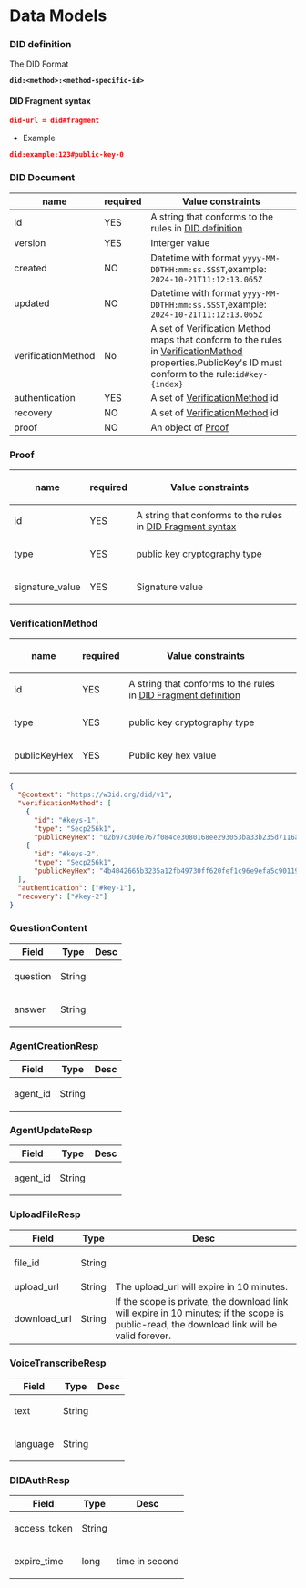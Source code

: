 # Data Models

### DID definition

The DID Format

<pre class="language-SQL"><code class="lang-SQL"><strong>did:&#x3C;method>:&#x3C;method-specific-id>
</strong></code></pre>

#### DID Fragment syntax

```JSON
did-url = did#fragment
```

* Example

```JSON
did:example:123#public-key-0
```

### DID Document

| name                          | required      | Value constraints                                                                                                                                                                                                                                   |
| ----------------------------- | ------------- | --------------------------------------------------------------------------------------------------------------------------------------------------------------------------------------------------------------------------------------------------- |
| id                            | YES           | A string that conforms to the rules in [DID definition](https://z0hqbo7agth.feishu.cn/wiki/KYKqww8ALiuc2skZJCfcaOfmnpd#IZFpdc1y8ovNUxxLVkIckNAJnXf)                                                                                                 |
| version                       | YES           | Interger value                                                                                                                                                                                                                                      |
| created                       | <p>NO<br></p> | Datetime with format `yyyy-MM-DDTHH:mm:ss.SSST`,example: `2024-10-21T11:12:13.065Z`                                                                                                                                                                 |
| updated                       | NO            | Datetime with format `yyyy-MM-DDTHH:mm:ss.SSST`,example: `2024-10-21T11:12:13.065Z`                                                                                                                                                                 |
| <p>verificationMethod<br></p> | <p>No<br></p> | A set of Verification Method maps that conform to the rules in [VerificationMethod](https://z0hqbo7agth.feishu.cn/wiki/KYKqww8ALiuc2skZJCfcaOfmnpd#CujFdDZCXop6VQxGWSsc3Q3jnge) properties.PublicKey's ID must conform to the rule:`id#key-{index}` |
| authentication                | YES           | A set of [VerificationMethod](https://z0hqbo7agth.feishu.cn/wiki/KYKqww8ALiuc2skZJCfcaOfmnpd#CujFdDZCXop6VQxGWSsc3Q3jnge) id                                                                                                                        |
| recovery                      | NO            | A set of [VerificationMethod](https://z0hqbo7agth.feishu.cn/wiki/KYKqww8ALiuc2skZJCfcaOfmnpd#CujFdDZCXop6VQxGWSsc3Q3jnge) id                                                                                                                        |
| proof                         | NO            | An object of [Proof](https://z0hqbo7agth.feishu.cn/wiki/KYKqww8ALiuc2skZJCfcaOfmnpd#K8p1dBaMSogaJ1xmpfLcvWlWn6b)                                                                                                                                    |

### Proof

| name                       | required | Value constraints                                                                                                                                        | <p><br></p> |
| -------------------------- | -------- | -------------------------------------------------------------------------------------------------------------------------------------------------------- | ----------- |
| id                         | YES      | A string that conforms to the rules in [DID Fragment syntax](https://z0hqbo7agth.feishu.cn/wiki/KYKqww8ALiuc2skZJCfcaOfmnpd#BPYddp01hoUi4HxdRn2cfmdknwf) | <p><br></p> |
| <p>type<br></p>            | YES      | <p>public key cryptography type<br></p>                                                                                                                  | <p><br></p> |
| <p>signature_value<br></p> | YES      | Signature value                                                                                                                                          | <p><br></p> |

### VerificationMethod

| name                    | required | Value constraints                                                                                                                                            | <p><br></p> |
| ----------------------- | -------- | ------------------------------------------------------------------------------------------------------------------------------------------------------------ | ----------- |
| id                      | YES      | A string that conforms to the rules in [DID Fragment definition](https://z0hqbo7agth.feishu.cn/wiki/KYKqww8ALiuc2skZJCfcaOfmnpd#BPYddp01hoUi4HxdRn2cfmdknwf) | <p><br></p> |
| <p>type<br></p>         | YES      | public key cryptography type                                                                                                                                 | <p><br></p> |
| <p>publicKeyHex<br></p> | YES      | Public key hex value                                                                                                                                         | <p><br></p> |

```JSON
{
  "@context": "https://w3id.org/did/v1",
  "verificationMethod": [
    {
      "id": "#keys-1",
      "type": "Secp256k1",
      "publicKeyHex": "02b97c30de767f084ce3080168ee293053ba33b235d7116a3263d29f1450936b71"},
    {
      "id": "#keys-2",
      "type": "Secp256k1",
      "publicKeyHex": "4b4042665b3235a12fb49730ff620fef1c96e9efa5c90119abd2e8acfe856053"}
  ],
  "authentication": ["#key-1"],
  "recovery": ["#key-2"]
}
```

### QuestionContent

| Field    | Type   | Desc        |
| -------- | ------ | ----------- |
| question | String | <p><br></p> |
| answer   | String | <p><br></p> |

### AgentCreationResp

| Field     | Type   | Desc        |
| --------- | ------ | ----------- |
| agent\_id | String | <p><br></p> |

### AgentUpdateResp

| Field     | Type   | Desc        |
| --------- | ------ | ----------- |
| agent\_id | String | <p><br></p> |

### UploadFileResp

| Field         | Type   | Desc                                                                                                                                        |
| ------------- | ------ | ------------------------------------------------------------------------------------------------------------------------------------------- |
| file\_id      | String | <p><br></p>                                                                                                                                 |
| upload\_url   | String | The upload\_url will expire in 10 minutes.                                                                                                  |
| download\_url | String | If the scope is private, the download link will expire in 10 minutes; if the scope is public-read, the download link will be valid forever. |

### VoiceTranscribeResp

| Field    | Type   | Desc        |
| -------- | ------ | ----------- |
| text     | String | <p><br></p> |
| language | String | <p><br></p> |

### DIDAuthResp

| Field         | Type   | Desc                      |
| ------------- | ------ | ------------------------- |
| access\_token | String | <p><br></p>               |
| expire\_time  | long   | <p>time in second<br></p> |

